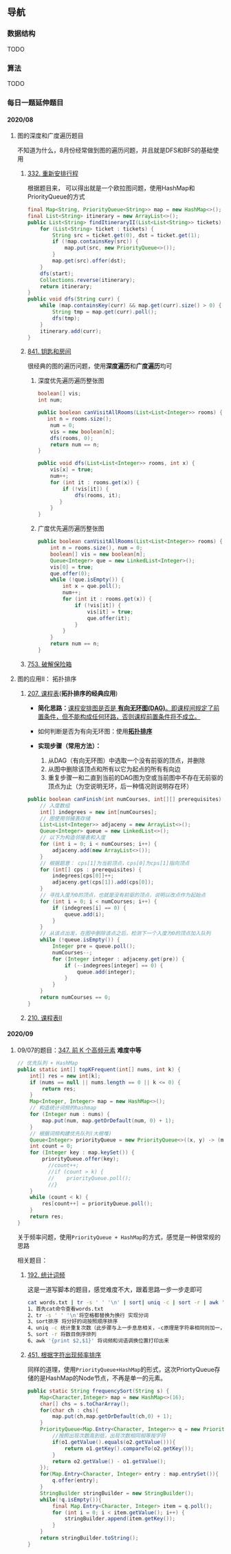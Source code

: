 ## 导航

### 数据结构

TODO

### 算法

TODO

### 每日一题延伸题目

#### 2020/08

1. 图的深度和广度遍历题目

   不知道为什么，8月份经常做到图的遍历问题，并且就是DFS和BFS的基础使用

   1. [332. 重新安排行程](https://leetcode-cn.com/problems/reconstruct-itinerary/)

      根据题目来， 可以得出就是一个欧拉图问题，使用HashMap和PriorityQueue的方式

      ```java
      final Map<String, PriorityQueue<String>> map = new HashMap<>();
      final List<String> itinerary = new ArrayList<>();
      public List<String> findItineraryII(List<List<String>> tickets) {
          for (List<String> ticket : tickets) {
              String src = ticket.get(0), dst = ticket.get(1);
              if (!map.containsKey(src)) {
                  map.put(src, new PriorityQueue<>());
              }
              map.get(src).offer(dst);
          }
          dfs(start);
          Collections.reverse(itinerary);
          return itinerary;
      }
      public void dfs(String curr) {
          while (map.containsKey(curr) && map.get(curr).size() > 0) {
              String tmp = map.get(curr).poll();
              dfs(tmp);
          }
          itinerary.add(curr);
      }
      ```

      

   2. [841. 钥匙和房间](https://leetcode-cn.com/problems/keys-and-rooms/)

      很经典的图的遍历问题，使用**深度遍历**和**广度遍历**均可

      1. 深度优先遍历遍历整张图

         ```java
         boolean[] vis;
         int num;
         
         public boolean canVisitAllRooms(List<List<Integer>> rooms) {
           	int n = rooms.size();
             num = 0;
             vis = new boolean[n];
             dfs(rooms, 0);
             return num == n;
         }
         
         public void dfs(List<List<Integer>> rooms, int x) {
             vis[x] = true;
             num++;
             for (int it : rooms.get(x)) {
                 if (!vis[it]) {
                     dfs(rooms, it);
                }
             }
         }
         ```

      2. 广度优先遍历遍历整张图

         ```java
         public boolean canVisitAllRooms(List<List<Integer>> rooms) {
             int n = rooms.size(), num = 0;
             boolean[] vis = new boolean[n];
             Queue<Integer> que = new LinkedList<Integer>();
             vis[0] = true;
             que.offer(0);
             while (!que.isEmpty()) {
                 int x = que.poll();
                 num++;
                 for (int it : rooms.get(x)) {
                     if (!vis[it]) {
                         vis[it] = true;
                         que.offer(it);
                     }
                 }
             }
             return num == n;
         }
         ```

         

   3.  [753. 破解保险箱](https://leetcode-cn.com/problems/cracking-the-safe/)

      

2. 图的应用II： 拓扑排序

   1. [207. 课程表](https://leetcode-cn.com/problems/course-schedule/)(**拓扑排序的经典应用**)

      * **简化思路：**[课程安排图是否是 **有向无环图(DAG)**。即课程间规定了前置条件，但不能构成任何环路，否则课程前置条件将不成立。](https://leetcode-cn.com/problems/course-schedule/solution/course-schedule-tuo-bu-pai-xu-bfsdfsliang-chong-fa/)

      * 如何判断是否为有向无环图：使用[**拓扑排序**](https://oi-wiki.org/graph/topo/)

      * **实现步骤（常用方法）：**
        1. 从DAG（有向无环图）中选取一个没有前驱的顶点，并删除
        2. 从图中删除该顶点和所有以它为起点的所有有向边
        3. 重复步骤一和二直到当前的DAG图为空或当前图中不存在无前驱的顶点为止（为空说明无环，后一种情况则说明存在环）

      ```java
      public boolean canFinish(int numCourses, int[][] prerequisites) {
          // 入度数组
          int[] indegrees = new int[numCourses];
          // 图使用邻接表存储
          List<List<Integer>> adjaceny = new ArrayList<>();
          Queue<Integer> queue = new LinkedList<>();
          // 以下为构造邻接表和入度
          for (int i = 0; i < numCourses; i++) {
              adjaceny.add(new ArrayList<>());
          }
          // 根据题意： cps[1]为当前顶点，cps[0]为cps[1]指向顶点
          for (int[] cps : prerequisites) {
              indegrees[cps[0]]++;
              adjaceny.get(cps[1]).add(cps[0]);
          }
          // 寻找入度为0的顶点，也就是没有前驱的顶点，说明以改点作为起始点
          for (int i = 0; i < numCourses; i++) {
              if (indegrees[i] == 0) {
                  queue.add(i);
              }
          }
          // 从该点出发，在图中删除该点之后，检测下一个入度为0的顶点加入队列
          while (!queue.isEmpty()) {
              Integer pre = queue.poll();
              numCourses--;
              for (Integer integer : adjaceny.get(pre)) {
                  if (--indegrees[integer] == 0) {
                      queue.add(integer);
                  }
              }
          }
          return numCourses == 0;
      }
      ```

   2. [210. 课程表II](https://leetcode-cn.com/problems/course-schedule-ii/)

   

#### 2020/09

1. 09/07的题目：[347. 前 K 个高频元素](https://leetcode-cn.com/problems/top-k-frequent-elements/) **难度中等**

   ```java
   // 优先队列 + HashMap
   public static int[] topKFrequent(int[] nums, int k) {
       int[] res = new int[k];
       if (nums == null || nums.length == 0 || k <= 0) {
           return res;
       }
       Map<Integer, Integer> map = new HashMap<>();
       // 构造统计词频的hashmap
       for (Integer num : nums) {
           map.put(num, map.getOrDefault(num, 0) + 1);
       }
       // 根据词频构建优先队列(大根堆)
       Queue<Integer> priorityQueue = new PriorityQueue<>((x, y) -> (map.get(y) - map.get(x)));
       int count = 0;
       for (Integer key : map.keySet()) {
           priorityQueue.offer(key);
             //count++;
             //if (count > k) {
             //    priorityQueue.poll();
             //}
       }
       while (count < k) {
           res[count++] = priorityQueue.poll();
       }
       return res;
   }
   ```

   

   关于频率问题，使用`PriorityQueue + HashMap`的方式，感觉是一种很常规的思路

   相关题目：

   1. [192. 统计词频](https://leetcode-cn.com/problems/word-frequency/)

      这是一道写脚本的题目，感觉难度不大，跟着思路一步一步走即可

      ```bash
      cat words.txt | tr -s ' ' '\n' | sort| uniq -c | sort -r | awk '{print $2,$1}'
      1、首先cat命令查看words.txt
      2、tr -s ' ' '\n'将空格都替换为换行 实现分词
      3、sort排序 将分好的词按照顺序排序
      4、uniq -c 统计重复次数（此步骤与上一步息息相关，-c原理是字符串相同则加一，如果不进行先排序的话将无法统计数目）
      5、sort -r 将数目倒序排列
      6、awk '{print $2,$1}' 将词频和词语调换位置打印出来
      ```

   2. [451. 根据字符出现频率排序](https://leetcode-cn.com/problems/sort-characters-by-frequency/)

      同样的道理，使用`PriorityQueue+HashMap`的形式，这次PriortyQueue存储的是HashMap的Node节点，不再是单一的元素。

      ```java
      public static String frequencySort(String s) {
          Map<Character,Integer> map = new HashMap<>(16);
          char[] chs = s.toCharArray();
          for(char ch : chs){
              map.put(ch,map.getOrDefault(ch,0) + 1);
          }
          PriorityQueue<Map.Entry<Character, Integer>> q = new PriorityQueue<>((o1, o2) -> {
              //按照出现次数高到低，出现次数相同相等按字符
              if(o1.getValue().equals(o2.getValue())){
                  return o1.getKey().compareTo(o2.getKey());
              }
              return o2.getValue() - o1.getValue();
          });
          for(Map.Entry<Character, Integer> entry : map.entrySet()){
              q.offer(entry);
          }
          StringBuilder stringBuilder = new StringBuilder();
          while(!q.isEmpty()){
              final Map.Entry<Character, Integer> item = q.poll();
              for (int i = 0; i < item.getValue(); i++) {
                  stringBuilder.append(item.getKey());
              }
          }
          return stringBuilder.toString();
      }
      ```

      